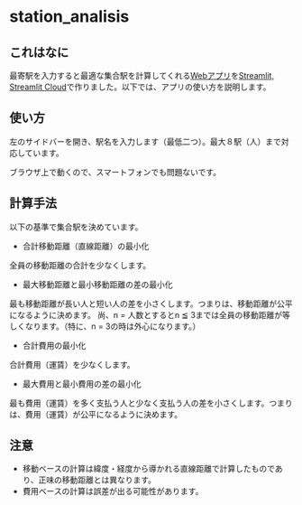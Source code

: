 # station_analisis
## これはなに
最寄駅を入力すると最適な集合駅を計算してくれる[Webアプリ](https://share.streamlit.io/ara-git/station_analysis/main/src/app.py)を[Streamlit, Streamlit Cloud](https://streamlit.io/cloud)で作りました。以下では、アプリの使い方を説明します。

## 使い方
左のサイドバーを開き、駅名を入力します（最低二つ）。最大８駅（人）まで対応しています。

ブラウザ上で動くので、スマートフォンでも問題ないです。

## 計算手法
以下の基準で集合駅を決めています。
- 合計移動距離（直線距離）の最小化

全員の移動距離の合計を少なくします。

- 最大移動距離と最小移動距離の差の最小化

最も移動距離が長い人と短い人の差を小さくします。つまりは、移動距離が公平になるように決めます。
尚、n = 人数とするとn ≦ 3までは全員の移動距離が等しくなります。（特に、n = 3の時は外心になります。）

- 合計費用の最小化

合計費用（運賃）を少なくします。

- 最大費用と最小費用の差の最小化

最も費用（運賃）を多く支払う人と少なく支払う人の差を小さくします。つまりは、費用（運賃）が公平になるように決めます。

## 注意
- 移動ベースの計算は緯度・経度から導かれる直線距離で計算したものであり、正味の移動距離とは異なります。
- 費用ベースの計算は誤差が出る可能性があります。